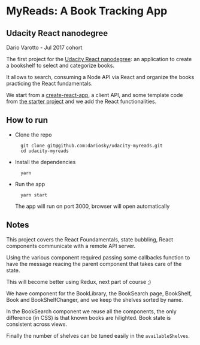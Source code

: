 MyReads: A Book Tracking App
============================

## Udacity React nanodegree

  Dario Varotto - Jul 2017 cohort

The first project for the [Udacity React nanodegree](https://www.udacity.com/degrees/react-nanodegree--nd019):
an application to create a bookshelf to select and categorize books.

It allows to search, consuming a Node API via React and organize the books
practicing the React fundamentals.

We start from a [create-react-app](https://github.com/facebookincubator/create-react-app/),
a client API, and some template code from [the starter project](https://github.com/udacity/reactnd-project-myreads-starter) and we
add the React functionalities.


## How to run

* Clone the repo
	
		git clone git@github.com:dariosky/udacity-myreads.git
		cd udacity-myreads
	
* Install the dependencies
		
		yarn

* Run the app

		yarn start
		
  The app will run on port 3000, browser will open automatically


## Notes

This project covers the React Foundamentals, state bubbling, React components
communicate with a remote API server.

Using the various component required passing some callbacks function
to have the message reacing the parent component that takes care of
the state.

This will become better using Redux, next part of course ;)

We have component for the BookLibrary, the BookSearch page,
BookShelf, Book and BookShelfChanger, and we keep the shelves sorted by name.

In the BookSearch component we reuse all the components, the only difference
(in CSS) is that known books are hilighted. Book state is consistent across views.

Finally the number of shelves can be tuned easily in the `availableShelves`.
